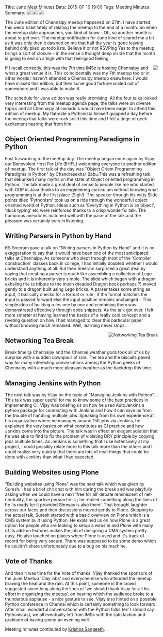 Title: June Meet Minutes
Date: 2015-07-10 19:00
Tags: Meeting Minutes
Summary: <img src="http://photos1.meetupstatic.com/photos/event/1/a/2/e/global_439206702.jpeg"/> <img src="http://photos3.meetupstatic.com/photos/event/1/a/1/6/global_439206678.jpeg"/> <img src="http://photos3.meetupstatic.com/photos/event/1/a/6/d/global_439206765.jpeg"/>

The June edition of Chennaipy meetup happened on 27th. I have started
this weird habit lately of relating the meetup to the end of a
month. So when the meetup date approaches, you kind of know - Oh, so
another month is about to get over. The meetup notification for June
kind of scared me a bit as it was only then it dawned on me that half
the year is gone leaving behind only piled up todo lists. Believe it
or not RSVPing Yes to the meetup brings a sort of closure - in the
sense a thought deep inside that the month is going to end on a high
with that feel-good feeling.

<a
href="http://photos4.meetupstatic.com/photos/event/1/9/e/7/600_439206631.jpeg">
<img
src="http://photos4.meetupstatic.com/photos/event/1/9/e/7/event_439206631.jpeg"
style="float:right"/></a>

If I recall correctly, this was the 7th time IMSc is hosting Chennaipy
and what a great venue it is. This coincidentally was my 7th meetup
too or in other words I haven't attended a Chennaipy meetup
elsewhere. I would have missed this edition, but then some good
fortune smiled out of somewhere and I was able to make it.

The schedule for June edition was really promising. All the four talks
looked very interesting from the meetup agenda page, the talks were on
diverse topics and all Chennaipy aficionado's would have been eager to
attend this edition of meetup. My flatmate a Pythonista himself
quipped a day before the meetup that talks were rock solid this time
and I felt a tinge of geek-excitement hearing that from him.

## Object Oriented Programming Paradigms in Python

Fast forwarding to the meetup day. The meetup began once again by
Vijay our Benevolent Host For Life (BHFL) welcoming everyone to
another edition of meetup. The first talk of the day was "Object
Orient Programming Paradigms in Python" by Chandrasekhar Babu.This was
a refreshing talk that debunked many myths on the state of Object
oriented programming in Python. The talk made a great deal of sense to
people like me who started with OOP in Java thanks to an engineering
curriculum without knowing what programming is at the first place
(Sigh!). The speaker through his witty Slide points titled 'Pythonism'
took us on a ride through the wonderful object oriented world of
Python. Ideas such as 'Everything in Python is an object', 'duck
typing' etc were reinforced thanks to a crisp wonderful talk. The
humorous anecdotes matched well with the pace of the talk and the
pleasure was certainly ours in listening.

## Writing Parsers in Python by Hand

KS Sreeram gave a talk on "Writing parsers in Python by Hand" and it
is no exaggeration to say that it would have been one of the most
anticipated talks at Chennaipy. As someone who slept through most of
the 'Compiler construction' classes back in college, I had initially
doubted whether I would understand anything at all. But then Sreeram
surprised a great deal by saying that creating a parser is much like
assembling a collection of Lego bricks and it is inherently very
simple. The slide which began with a dragon exhaling fire (a tribute
to the much dreaded Dragon book perhaps ?) moved gently to a dragon
built using Lego bricks. A parser takes some string as input, it
basically checks for a format or rule ; if the format matches the
input is passed forward else the input position remains unchanged -
This simple idea of building rules one by one and combining them was
demonstrated effectively through code snippets. As the talk got over,
I felt more smarter at having learned the basics of a really cool
concept and a riveting question on how I had managed to clear this
particular paper without knowing much remained. Well, learning never
stops.

<a
href="http://photos4.meetupstatic.com/photos/event/1/a/1/6/600_439206678.jpeg">
<img
src="http://photos4.meetupstatic.com/photos/event/1/a/1/6/event_439206678.jpeg"
alt="Networking Tea Break" style="float:right"/></a>

## Networking Tea Break

Break time @ Chennaipy and the Chennai weather gods took all of us by
surprise with a sudden downpour of rain. The tea and the biscuits
paved way for many interesting conversations among the Python geeks of
Chennaipy with a much more pleasant weather as the backdrop this time.

## Managing Jenkins with Python

The next talk was by Vijay on the topic of "Managing Jenkins with
Python". This talk was super useful for me to know some of the best
practices in implementing CI, Vijay was briefing us on how he used
AutoJenkins a python package for connecting with Jenkins and how it
can save us from the trouble of handling multiple jobs. Speaking from
his own experience at his organization where he manages around 150
jobs via Jenkins, he explained the very basics on what constitutes as
CI practice and how Jenkins come into the picture. The talk was in
effect an elegant solution that he was able to find to fix the problem
of violating DRY principle by copying jobs multiple times. As Jenkins
is something that I use extensively at my project, I could possibly
relate more to this talk more than the others and I could realize very
quickly that there are lots of neat things that could be done with
Jenkins than what I had expected.

## Building Websites using Plone

"Building websites using Plone" was the next talk which was given by
Suresh. I had a brief chit chat with him during the break and was
playfully asking when we could have a next 'free for all' debate
reminiscent of net-neutrality, the sportive person he is ; he replied
something along the lines of he 'is ready for it provided Shreyas is
also there'. That brought laughter across our faces and then
discussions moved gently to Plone. Skipping to the actual talk, Suresh
started with a basic overview on Plone which is a CMS system built
using Python. He explained us on how Plone is a great option for
people who are looking to setup a website and Plone with many of its
add-on features makes the job of designing a CMS system pretty
easy. He also touched on places where Plone is used and it's track of
record for being very secure. There was supposed to be some demo which
he couldn't share unfortunately due to a bug on his machine.

## Vote of Thanks

And then it was time for the Vote of thanks. Vijay thanked the
sponsors of the June Meetup 'Clay labs' and everyone else who attended
the meetup braving the heat and the rain. At this point, someone in
the crowd suggested something along the lines of 'we should thank
Vijay for all his effort in organizing the meetup', on hearing which
the audience broke to a thunderous applause - a nice gesture to
see. Vijay also hinted on a possible Python conference in Chennai
which is certainly something to look forward. After small wonderful
conversations with the Python folks (err I should say Pythonistas), we
all eventually left from IMSc with the satisfaction and gratitude of
having spend an evening well.

Meeting minutes contibuted by <a
href="http://www.meetup.com/Chennaipy/members/182939340/">Krishna
Sangeeth</a>.
